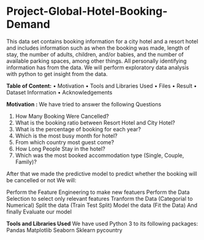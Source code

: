 # Project-Global-Hotel-Booking-Demand
This data set contains booking information for a city hotel and a resort hotel and includes information such as when the booking was made, length of stay, the number of adults, children, and/or babies, and the number of available parking spaces, among other things. All personally identifying information has from the data.
We will perform exploratory data analysis with python to get insight from the data.

**Table of Content:**
•	Motivation
•	Tools and Libraries Used
•	Files
•	Result
•	Dataset Information
•	Acknowledgements

**Motivation :**
We have tried to answer the following Questions
1.	How Many Booking Were Cancelled?
2.	What is the booking ratio between Resort Hotel and City Hotel?
3.	What is the percentage of booking for each year?
4.	Which is the most busy month for hotel?
5.	From which country most guest come?
6.	How Long People Stay in the hotel?
7.	Which was the most booked accommodation type (Single, Couple, Family)?

After that we made the predictive model to predict whether the booking will be cancelled or not
We will:

Perform the Feature Engineering to make new featuers
Perform the Data Selection to select only relevant features
Tranform the Data (Categorial to Numerical)
Split the data (Train Test Split)
Model the data (Fit the Data)
And finally Evaluate our model

**Tools and Libraries Used**
We have used Python 3 to its following packages:
Pandas
Matplotlib
Seaborn
Sklearn
pycountry
